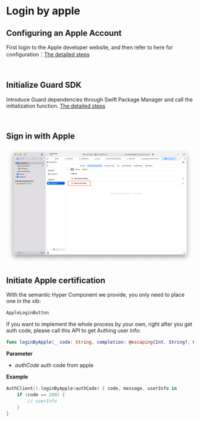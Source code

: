 # Login by apple

<LastUpdated/>

## Configuring an Apple Account

First login to the Apple developer website, and then refer to here for configuration：[The detailed steps](/connections/apple/)

<br>

## Initialize Guard SDK

Introduce Guard dependencies through Swift Package Manager and call the initialization function.
[The detailed steps](/reference/sdk-for-ios/develop.html)

<br>

## Sign in with Apple

![](./images/apple/1.png)

## Initiate Apple certification

With the semantic Hyper Component we provide, you only need to place one in the xib:

```swift
AppleLoginButton
```

If you want to implement the whole process by your own, right after you get auth code, please call this API to get Authing user info:

```swift
func loginByApple(_ code: String, completion: @escaping(Int, String?, UserInfo?) -> Void)
```

**Parameter**

* *authCode* auth code from apple

**Example**

```swift
AuthClient().loginByApple(authCode) { code, message, userInfo in
    if (code == 200) {
        // userInfo
    }
}
```

